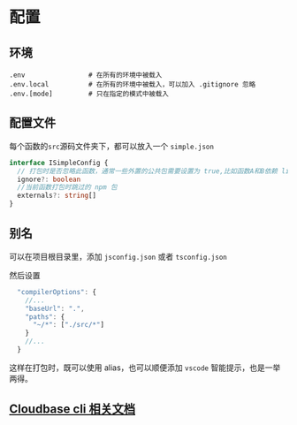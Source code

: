 # 配置

## 环境

```
.env                # 在所有的环境中被载入
.env.local          # 在所有的环境中被载入，可以加入 .gitignore 忽略
.env.[mode]         # 只在指定的模式中被载入
```

## 配置文件

每个函数的`src`源码文件夹下，都可以放入一个 `simple.json`

```ts
interface ISimpleConfig {
  // 打包时是否忽略此函数，通常一些外置的公共包需要设置为 true,比如函数A和B依赖 lib C, 但是C不是一个函数，也在 src，目录下
  ignore?: boolean
  //当前函数打包时跳过的 npm 包
  externals?: string[]
}
```

## 别名

可以在项目根目录里，添加 `jsconfig.json` 或者 `tsconfig.json`

然后设置

```js
  "compilerOptions": {
    //...
    "baseUrl": ".",
    "paths": {
      "~/*": ["./src/*"]
    }
    //...
  }
```

这样在打包时，既可以使用 alias，也可以顺便添加 `vscode` 智能提示，也是一举两得。

## [Cloudbase cli 相关文档](https://docs.cloudbase.net/cli-v1/config)
